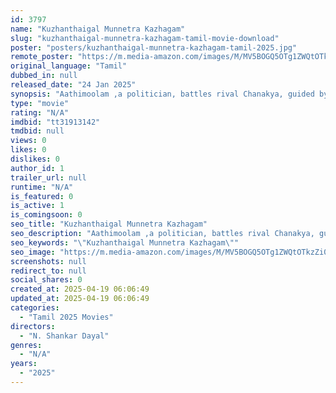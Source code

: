 ```yaml
---
id: 3797
name: "Kuzhanthaigal Munnetra Kazhagam"
slug: "kuzhanthaigal-munnetra-kazhagam-tamil-movie-download"
poster: "posters/kuzhanthaigal-munnetra-kazhagam-tamil-2025.jpg"
remote_poster: "https://m.media-amazon.com/images/M/MV5BOGQ5OTg1ZWQtOTkzZi00YmQyLWFlYjctYjQzYTAxZTU3OWJhXkEyXkFqcGc@._V1_SX300.jpg"
original_language: "Tamil"
dubbed_in: null
released_date: "24 Jan 2025"
synopsis: "Aathimoolam ,a politician, battles rival Chanakya, guided by his ambitious son Pallavan. Pallavan befriends Alexander, his half-brother, in a comical clash of school politics leading to national politics"
type: "movie"
rating: "N/A"
imdbid: "tt31913142"
tmdbid: null
views: 0
likes: 0
dislikes: 0
author_id: 1
trailer_url: null
runtime: "N/A"
is_featured: 0
is_active: 1
is_comingsoon: 0
seo_title: "Kuzhanthaigal Munnetra Kazhagam"
seo_description: "Aathimoolam ,a politician, battles rival Chanakya, guided by his ambitious son Pallavan. Pallavan befriends Alexander, his half-brother, in a comical clash of school politics leading to national politics"
seo_keywords: "\"Kuzhanthaigal Munnetra Kazhagam\""
seo_image: "https://m.media-amazon.com/images/M/MV5BOGQ5OTg1ZWQtOTkzZi00YmQyLWFlYjctYjQzYTAxZTU3OWJhXkEyXkFqcGc@._V1_SX300.jpg"
screenshots: null
redirect_to: null
social_shares: 0
created_at: 2025-04-19 06:06:49
updated_at: 2025-04-19 06:06:49
categories:
  - "Tamil 2025 Movies"
directors:
  - "N. Shankar Dayal"
genres:
  - "N/A"
years:
  - "2025"
---
```

